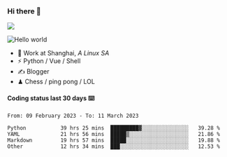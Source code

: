 ### Hi there 👋
![](https://komarev.com/ghpvc/?username=Xuhandsome)


<img src="https://github-readme-stats.vercel.app/api?username=XuHandsome&show_icons=true&theme=merko" alt="Hello world">

<br/>

- 🍻  Work at Shanghai, _A Linux SA_
- ⚡  Python / Vue / Shell
- ✍️  Blogger
- ♟  Chess / ping pong / LOL

#### Coding status last 30 days ⌨️

<!--START_SECTION:waka-->

```text
From: 09 February 2023 - To: 11 March 2023

Python           39 hrs 25 mins  █████████▓░░░░░░░░░░░░░░░   39.28 %
YAML             21 hrs 56 mins  █████▒░░░░░░░░░░░░░░░░░░░   21.86 %
Markdown         19 hrs 57 mins  █████░░░░░░░░░░░░░░░░░░░░   19.88 %
Other            12 hrs 34 mins  ███░░░░░░░░░░░░░░░░░░░░░░   12.53 %
```

<!--END_SECTION:waka-->
